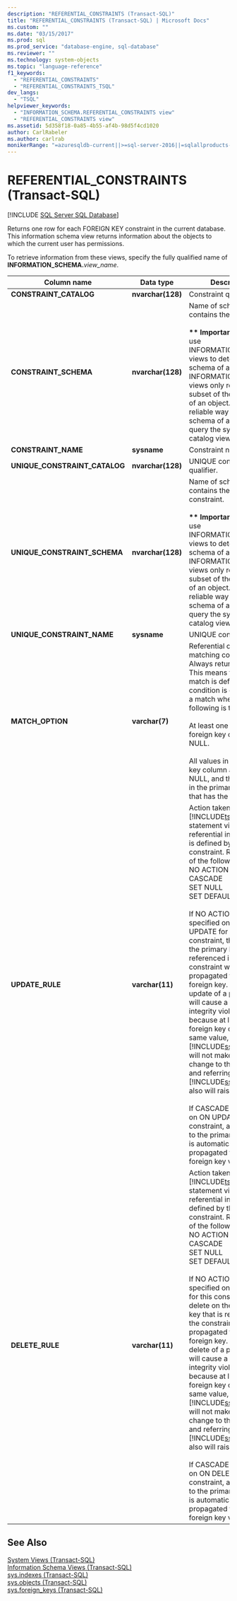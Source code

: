 ```yaml
---
description: "REFERENTIAL_CONSTRAINTS (Transact-SQL)"
title: "REFERENTIAL_CONSTRAINTS (Transact-SQL) | Microsoft Docs"
ms.custom: ""
ms.date: "03/15/2017"
ms.prod: sql
ms.prod_service: "database-engine, sql-database"
ms.reviewer: ""
ms.technology: system-objects
ms.topic: "language-reference"
f1_keywords: 
  - "REFERENTIAL_CONSTRAINTS"
  - "REFERENTIAL_CONSTRAINTS_TSQL"
dev_langs: 
  - "TSQL"
helpviewer_keywords: 
  - "INFORMATION_SCHEMA.REFERENTIAL_CONSTRAINTS view"
  - "REFERENTIAL_CONSTRAINTS view"
ms.assetid: 5d358f18-0a85-4b55-af4b-98d5f4cd1020
author: CarlRabeler
ms.author: carlrab
monikerRange: "=azuresqldb-current||>=sql-server-2016||=sqlallproducts-allversions||>=sql-server-linux-2017||=azuresqldb-mi-current"
---
```

# REFERENTIAL_CONSTRAINTS (Transact-SQL)
[!INCLUDE [SQL Server SQL Database](../../includes/applies-to-version/sql-asdb.md)]

  Returns one row for each FOREIGN KEY constraint in the current database. This information schema view returns information about the objects to which the current user has permissions.  
  
 To retrieve information from these views, specify the fully qualified name of **INFORMATION_SCHEMA.**_view_name_.  
  
|Column name|Data type|Description|  
|-----------------|---------------|-----------------|  
|**CONSTRAINT_CATALOG**|**nvarchar(**128**)**|Constraint qualifier.|  
|**CONSTRAINT_SCHEMA**|**nvarchar(**128**)**|Name of schema that contains the constraint.<br /><br /> **&#42;&#42; Important &#42;&#42;** Do not use INFORMATION_SCHEMA views to determine the schema of an object. INFORMATION_SCHEMA views only represent a subset of the metadata of an object. The only reliable way to find the schema of a object is to query the sys.objects catalog view.|  
|**CONSTRAINT_NAME**|**sysname**|Constraint name.|  
|**UNIQUE_CONSTRAINT_CATALOG**|**nvarchar(**128**)**|UNIQUE constraint qualifier.|  
|**UNIQUE_CONSTRAINT_SCHEMA**|**nvarchar(**128**)**|Name of schema that contains the UNIQUE constraint.<br /><br /> **&#42;&#42; Important &#42;&#42;** Do not use INFORMATION_SCHEMA views to determine the schema of an object. INFORMATION_SCHEMA views only represent a subset of the metadata of an object. The only reliable way to find the schema of a object is to query the sys.objects catalog view.|  
|**UNIQUE_CONSTRAINT_NAME**|**sysname**|UNIQUE constraint.|  
|**MATCH_OPTION**|**varchar(**7**)**|Referential constraint-matching conditions. Always returns SIMPLE. This means that no match is defined. The condition is considered a match when one of the following is true:<br /><br /> At least one value in the foreign key column is NULL.<br /><br /> All values in the foreign key column are not NULL, and there is a row in the primary key table that has the same key.|  
|**UPDATE_RULE**|**varchar(**11**)**|Action taken when a [!INCLUDE[tsql](../../includes/tsql-md.md)] statement violates the referential integrity that is defined by this constraint. Returns one of the following: <br />NO ACTION<br />CASCADE<br />SET NULL<br />SET DEFAULT<br /><br /> If NO ACTION is specified on ON UPDATE for this constraint, the update of the primary key that is referenced in the constraint will not be propagated to the foreign key. If such an update of a primary key will cause a referential integrity violation because at least one foreign key contains the same value, [!INCLUDE[ssNoVersion](../../includes/ssnoversion-md.md)] will not make any change to the parent and referring tables. [!INCLUDE[ssNoVersion](../../includes/ssnoversion-md.md)] also will raise an error.<br /><br /> If CASCADE is specified on ON UPDATE for this constraint, any change to the primary key value is automatically propagated to the foreign key value.|  
|**DELETE_RULE**|**varchar(**11**)**|Action taken when a [!INCLUDE[tsql](../../includes/tsql-md.md)] statement violates referential integrity defined by this constraint. Returns one of the following: <br />NO ACTION<br />CASCADE<br />SET NULL<br />SET DEFAULT<br /><br /> If NO ACTION is specified on ON DELETE for this constraint, the delete on the primary key that is referenced in the constraint will not be propagated to the foreign key. If such a delete of a primary key will cause a referential integrity violation because at least one foreign key contains the same value, [!INCLUDE[ssNoVersion](../../includes/ssnoversion-md.md)] will not make any change to the parent and referring tables. [!INCLUDE[ssNoVersion](../../includes/ssnoversion-md.md)] also will raise an error.<br /><br /> If CASCADE is specified on ON DELETE on this constraint, any change to the primary key value is automatically propagated to the foreign key value.|  
  
## See Also  
 [System Views &#40;Transact-SQL&#41;](https://msdn.microsoft.com/library/35a6161d-7f43-4e00-bcd3-3091f2015e90)   
 [Information Schema Views &#40;Transact-SQL&#41;](~/relational-databases/system-information-schema-views/system-information-schema-views-transact-sql.md)   
 [sys.indexes &#40;Transact-SQL&#41;](../../relational-databases/system-catalog-views/sys-indexes-transact-sql.md)   
 [sys.objects &#40;Transact-SQL&#41;](../../relational-databases/system-catalog-views/sys-objects-transact-sql.md)   
 [sys.foreign_keys &#40;Transact-SQL&#41;](../../relational-databases/system-catalog-views/sys-foreign-keys-transact-sql.md)  
  
  
